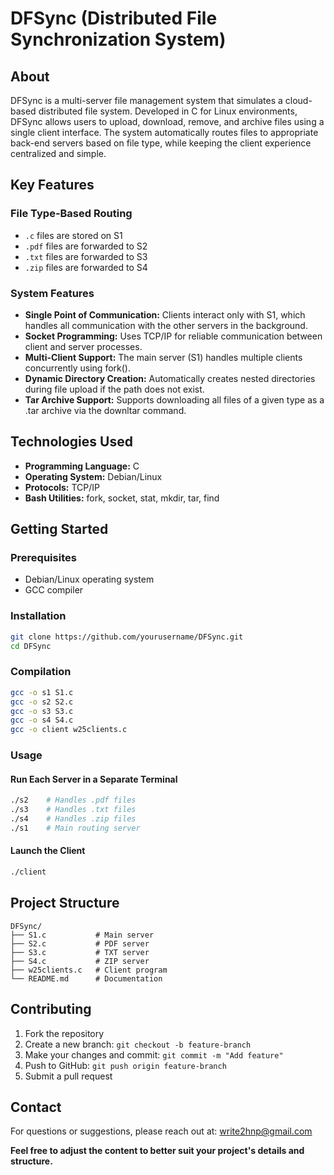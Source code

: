 # DFSync (Distributed File Synchronization System)

## About

DFSync is a multi-server file management system that simulates a cloud-based distributed file system. Developed in C for Linux environments, DFSync allows users to upload, download, remove, and archive files using a single client interface. The system automatically routes files to appropriate back-end servers based on file type, while keeping the client experience centralized and simple.

## Key Features

### File Type-Based Routing
- `.c` files are stored on S1
- `.pdf` files are forwarded to S2
- `.txt` files are forwarded to S3
- `.zip` files are forwarded to S4

### System Features
- **Single Point of Communication:** Clients interact only with S1, which handles all communication with the other servers in the background.
- **Socket Programming:** Uses TCP/IP for reliable communication between client and server processes.
- **Multi-Client Support:** The main server (S1) handles multiple clients concurrently using fork().
- **Dynamic Directory Creation:** Automatically creates nested directories during file upload if the path does not exist.
- **Tar Archive Support:** Supports downloading all files of a given type as a .tar archive via the downltar command.

## Technologies Used
- **Programming Language:** C
- **Operating System:** Debian/Linux
- **Protocols:** TCP/IP
- **Bash Utilities:** fork, socket, stat, mkdir, tar, find

## Getting Started

### Prerequisites
- Debian/Linux operating system
- GCC compiler

### Installation
```bash
git clone https://github.com/yourusername/DFSync.git
cd DFSync
```

### Compilation
```bash
gcc -o s1 S1.c
gcc -o s2 S2.c
gcc -o s3 S3.c
gcc -o s4 S4.c
gcc -o client w25clients.c
```

### Usage

#### Run Each Server in a Separate Terminal
```bash
./s2    # Handles .pdf files
./s3    # Handles .txt files
./s4    # Handles .zip files
./s1    # Main routing server
```

#### Launch the Client
```bash
./client
```

## Project Structure
```
DFSync/
├── S1.c           # Main server
├── S2.c           # PDF server
├── S3.c           # TXT server
├── S4.c           # ZIP server
├── w25clients.c   # Client program
└── README.md      # Documentation
```

## Contributing
1. Fork the repository
2. Create a new branch: `git checkout -b feature-branch`
3. Make your changes and commit: `git commit -m "Add feature"`
4. Push to GitHub: `git push origin feature-branch`
5. Submit a pull request

## Contact
For questions or suggestions, please reach out at: [write2hnp@gmail.com](mailto:write2hnp@gmail.com)

**Feel free to adjust the content to better suit your project's details and structure.**
